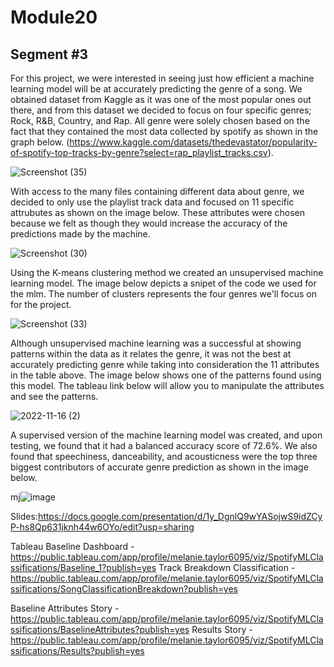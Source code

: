 # Module20
## Segment #3

For this project, we were interested in seeing just how efficient a machine learning model will be at accurately predicting the genre of a song. We obtained dataset from Kaggle as it was one of the most popular ones out there, and from this dataset we decided to focus on four specific genres; Rock, R&B, Country, and Rap. All genre were solely chosen based on the fact that they contained the most data collected by spotify as shown in the graph below.
(https://www.kaggle.com/datasets/thedevastator/popularity-of-spotify-top-tracks-by-genre?select=rap_playlist_tracks.csv).


![Screenshot (35)](https://user-images.githubusercontent.com/108035567/202359198-47dad07c-8e77-4593-bb97-fb51b2b11e0f.png)



With access to the many files containing different data about genre, we decided to only use the playlist track data and focused on 11 specific attrubutes as shown on the image below. These attributes were chosen because we felt as though they would increase the accuracy of the predictions made by the machine. 

![Screenshot (30)](https://user-images.githubusercontent.com/108035567/202317031-8bd8353f-dd4a-4a2d-834c-8db15c10eaa2.png)


Using the K-means clustering method we created an unsupervised machine learning model. The image below depicts a snipet of the code we used for the mlm. The number of clusters represents the four genres we'll focus on for the project.

![Screenshot (33)](https://user-images.githubusercontent.com/108035567/202354197-a276d178-1cfb-41e0-a73a-23f4cb06991d.png)


Although unsupervised machine learning was a successful at showing patterns within the data as it relates the genre, it was not the best at accurately predicting genre while taking into consideration the 11 attributes in the table above. The image below shows one of the patterns found using this model. The tableau link below will allow you to manipulate the attributes and see the patterns.

![2022-11-16 (2)](https://user-images.githubusercontent.com/108035567/202358443-755b6166-9f1d-420a-9df0-16e3231e4444.png)


A supervised version of the machine learning model was created, and upon testing, we found that it had a balanced accuracy score of 72.6%. We also found that speechiness, danceability, and acousticness were the top three biggest contributors of accurate genre prediction as shown in the image below.

mj![image](https://user-images.githubusercontent.com/108035567/202345398-939cf29c-c16e-4986-9940-9c183b9472ce.png)


Slides:https://docs.google.com/presentation/d/1y_DgnlQ9wYASojwS9idZCyP-hs8Qp631jknh44w6OYo/edit?usp=sharing

Tableau
Baseline Dashboard -https://public.tableau.com/app/profile/melanie.taylor6095/viz/SpotifyMLClassifications/Baseline_1?publish=yes
Track Breakdown Classification - https://public.tableau.com/app/profile/melanie.taylor6095/viz/SpotifyMLClassifications/SongClassificationBreakdown?publish=yes

Baseline Attributes Story - https://public.tableau.com/app/profile/melanie.taylor6095/viz/SpotifyMLClassifications/BaselineAttributes?publish=yes
Results Story - https://public.tableau.com/app/profile/melanie.taylor6095/viz/SpotifyMLClassifications/Results?publish=yes

